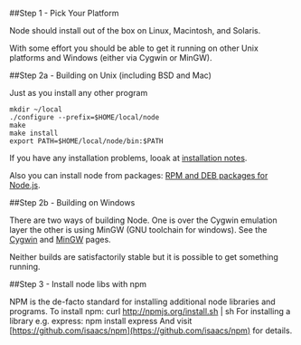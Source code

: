 ##Step 1 - Pick Your Platform

Node should install out of the box on Linux, Macintosh, and Solaris.

With some effort you should be able to get it running on other Unix platforms and Windows (either via Cygwin or MinGW).

##Step 2a - Building on Unix (including BSD and Mac)

Just as you install any other program

    mkdir ~/local
    ./configure --prefix=$HOME/local/node
    make
    make install
    export PATH=$HOME/local/node/bin:$PATH

If you have any installation problems, looak at [installation notes](https://github.com/ry/node/wiki/Installation-Notes).

Also you can install node from packages: [RPM and DEB packages for Node.js](https://github.com/ry/node/wiki/RPM-and-DEB-packages-for-Node.js).

##Step 2b - Building on Windows

There are two ways of building Node. One is over the Cygwin emulation layer the other is using MinGW (GNU toolchain for windows). See the [Cygwin](https://github.com/ry/node/wiki/Building-node.js-on-Cygwin-%28Windows%29) and [MinGW](https://github.com/ry/node/wiki/Building-node.js-on-mingw) pages.

Neither builds are satisfactorily stable but it is possible to get something running.

##Step 3 - Install node libs with npm

NPM is the de-facto standard for installing additional node libraries and programs. To install npm: 
    curl http://npmjs.org/install.sh | sh
For installing a library e.g. express:
    npm install express
And visit [https://github.com/isaacs/npm](https://github.com/isaacs/npm) for details.
